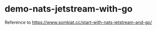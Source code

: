 # demo-nats-jetstream-with-go

Reference to https://www.somkiat.cc/start-with-nats-jetstream-and-go/
